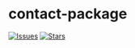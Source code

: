 # contact-package

[![Issues](https://img.shields.io/github/issues/shihab/contact-package.svg?style=flat-square)](https://github.com/shihab/contact-package/issues)
[![Stars](	https://img.shields.io/github/stars/shihab/contact-package.svg?style=flat-square)](https://github.com/shihab/contact-package/stargazers)


